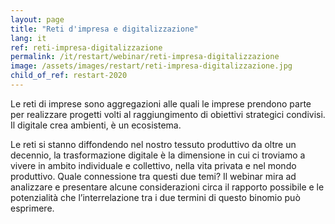 ```yaml
---
layout: page
title: "Reti d'impresa e digitalizzazione"
lang: it
ref: reti-impresa-digitalizzazione
permalink: /it/restart/webinar/reti-impresa-digitalizzazione
image: /assets/images/restart/reti-impresa-digitalizzazione.jpg
child_of_ref: restart-2020
---
```


Le reti di imprese sono aggregazioni alle quali le imprese prendono parte per realizzare progetti volti al raggiungimento di obiettivi strategici condivisi. Il digitale crea ambienti, è un ecosistema.

Le reti si stanno diffondendo nel nostro tessuto produttivo da oltre un decennio, la trasformazione digitale è la dimensione in cui ci troviamo a vivere in ambito individuale e collettivo, nella vita privata e nel mondo produttivo. Quale connessione tra questi due temi? Il webinar mira ad analizzare e presentare alcune considerazioni circa il rapporto possibile e le potenzialità che l’interrelazione tra i due termini di questo binomio può esprimere.
